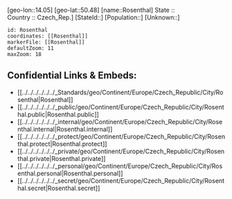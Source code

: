 ﻿---
location: [50.48,14.05] 
mapzoom: [7,12] 
mapmarker: city 
type: City
tags:
- geo/City


SpocWebEntityId: 33774
isDeleted: false
confidential: public

---
[geo-lon::14.05] 
[geo-lat::50.48] 
[name::Rosenthal] 
State ::  
Country :: Czech_Rep.] 
[StateId::] 
[Population::] 
[Unknown::] 


```leaflet
id: Rosenthal
coordinates: [[Rosenthal]] 
markerFile: [[Rosenthal]] 
defaultZoom: 11 
maxZoom: 18
```


## Confidential Links & Embeds: 
- [[../../../../../../_Standards/geo/Continent/Europe/Czech_Republic/City/Rosenthal|Rosenthal]] 
- [[../../../../../../_public/geo/Continent/Europe/Czech_Republic/City/Rosenthal.public|Rosenthal.public]] 
- [[../../../../../../_internal/geo/Continent/Europe/Czech_Republic/City/Rosenthal.internal|Rosenthal.internal]] 
- [[../../../../../../_protect/geo/Continent/Europe/Czech_Republic/City/Rosenthal.protect|Rosenthal.protect]] 
- [[../../../../../../_private/geo/Continent/Europe/Czech_Republic/City/Rosenthal.private|Rosenthal.private]] 
- [[../../../../../../_personal/geo/Continent/Europe/Czech_Republic/City/Rosenthal.personal|Rosenthal.personal]] 
- [[../../../../../../_secret/geo/Continent/Europe/Czech_Republic/City/Rosenthal.secret|Rosenthal.secret]] 
